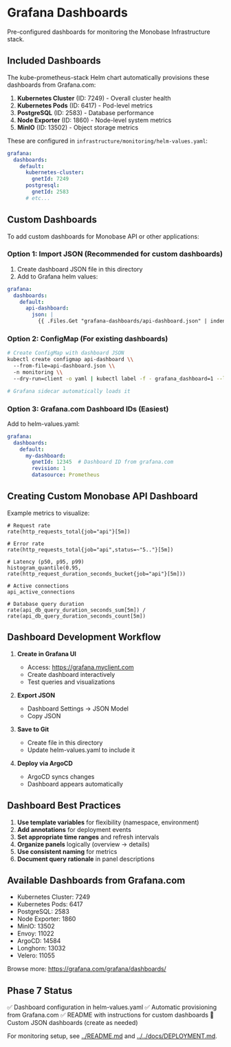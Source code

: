 # Grafana Dashboards

Pre-configured dashboards for monitoring the Monobase Infrastructure stack.

## Included Dashboards

The kube-prometheus-stack Helm chart automatically provisions these dashboards from Grafana.com:

1. **Kubernetes Cluster** (ID: 7249) - Overall cluster health
2. **Kubernetes Pods** (ID: 6417) - Pod-level metrics
3. **PostgreSQL** (ID: 2583) - Database performance
4. **Node Exporter** (ID: 1860) - Node-level system metrics
5. **MinIO** (ID: 13502) - Object storage metrics

These are configured in `infrastructure/monitoring/helm-values.yaml`:

```yaml
grafana:
  dashboards:
    default:
      kubernetes-cluster:
        gnetId: 7249
      postgresql:
        gnetId: 2583
      # etc...
```

## Custom Dashboards

To add custom dashboards for Monobase API or other applications:

### Option 1: Import JSON (Recommended for custom dashboards)

1. Create dashboard JSON file in this directory
2. Add to Grafana helm values:

```yaml
grafana:
  dashboards:
    default:
      api-dashboard:
        json: |
          {{ .Files.Get "grafana-dashboards/api-dashboard.json" | indent 10 }}
```

### Option 2: ConfigMap (For existing dashboards)

```bash
# Create ConfigMap with dashboard JSON
kubectl create configmap api-dashboard \\
  --from-file=api-dashboard.json \\
  -n monitoring \\
  --dry-run=client -o yaml | kubectl label -f - grafana_dashboard=1 --local -o yaml | kubectl apply -f -

# Grafana sidecar automatically loads it
```

### Option 3: Grafana.com Dashboard IDs (Easiest)

Add to helm-values.yaml:

```yaml
grafana:
  dashboards:
    default:
      my-dashboard:
        gnetId: 12345  # Dashboard ID from grafana.com
        revision: 1
        datasource: Prometheus
```

## Creating Custom Monobase API Dashboard

Example metrics to visualize:

```promql
# Request rate
rate(http_requests_total{job="api"}[5m])

# Error rate
rate(http_requests_total{job="api",status=~"5.."}[5m])

# Latency (p50, p95, p99)
histogram_quantile(0.95, rate(http_request_duration_seconds_bucket{job="api"}[5m]))

# Active connections
api_active_connections

# Database query duration
rate(api_db_query_duration_seconds_sum[5m]) / rate(api_db_query_duration_seconds_count[5m])
```

## Dashboard Development Workflow

1. **Create in Grafana UI**
   - Access: https://grafana.myclient.com
   - Create dashboard interactively
   - Test queries and visualizations

2. **Export JSON**
   - Dashboard Settings → JSON Model
   - Copy JSON

3. **Save to Git**
   - Create file in this directory
   - Update helm-values.yaml to include it

4. **Deploy via ArgoCD**
   - ArgoCD syncs changes
   - Dashboard appears automatically

## Dashboard Best Practices

1. **Use template variables** for flexibility (namespace, environment)
2. **Add annotations** for deployment events
3. **Set appropriate time ranges** and refresh intervals
4. **Organize panels** logically (overview → details)
5. **Use consistent naming** for metrics
6. **Document query rationale** in panel descriptions

## Available Dashboards from Grafana.com

- Kubernetes Cluster: 7249
- Kubernetes Pods: 6417
- PostgreSQL: 2583
- Node Exporter: 1860
- MinIO: 13502
- Envoy: 11022
- ArgoCD: 14584
- Longhorn: 13032
- Velero: 11055

Browse more: https://grafana.com/grafana/dashboards/

## Phase 7 Status

✅ Dashboard configuration in helm-values.yaml
✅ Automatic provisioning from Grafana.com
✅ README with instructions for custom dashboards
🔄 Custom JSON dashboards (create as needed)

For monitoring setup, see [../README.md](../README.md) and [../../docs/DEPLOYMENT.md](../../docs/DEPLOYMENT.md).
